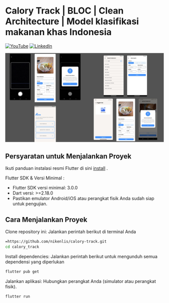 # Calory Track | BLOC | Clean Architecture | Model klasifikasi makanan khas Indonesia

[![YouTube](https://img.shields.io/badge/YouTube-Subscribe-red?logo=youtube&logoColor=white)](https://youtu.be/j2c_qdrb5cM) [![LinkedIn](https://img.shields.io/badge/LinkedIn-Connect-blue?logo=linkedin&logoColor=white)](https://www.linkedin.com/in/niken-lismiati-b33974234/)

![alt text](https://github.com/nikenlis/calory-track/blob/main/assets/mockup.jpg?raw=true)

## Persyaratan untuk Menjalankan Proyek
Ikuti panduan instalasi resmi Flutter di sini [install](https://docs.flutter.dev/get-started/install?gad_source=1&gclid=Cj0KCQiA4rK8BhD7ARIsAFe5LXLBjqSzaXCuqbGP5NqKJPKsaV_BbDbG1DmK-_GrlD9-udzSwO9Ac0gaAumQEALw_wcB&gclsrc=aw.ds) .

Flutter SDK & Versi Minimal :
- Flutter SDK versi minimal: 3.0.0
- Dart versi: >=2.18.0
- Pastikan emulator Android/iOS atau perangkat fisik Anda sudah siap untuk pengujian.

## Cara Menjalankan Proyek

Clone repository ini:
Jalankan perintah berikut di terminal Anda

```sh
=https://github.com/nikenlis/calory-track.git
cd calory_track
```

Install dependencies:
Jalankan perintah berikut untuk mengunduh semua dependensi yang diperlukan
```sh
flutter pub get
```

Jalankan aplikasi:
Hubungkan perangkat Anda (simulator atau perangkat fisik).
```sh
flutter run
```


  
